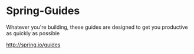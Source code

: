 # Spring-Guides
Whatever you're building, these guides are designed to get you productive as quickly as possible

http://spring.io/guides
